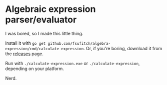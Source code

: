 # Algebraic expression parser/evaluator

I was bored, so I made this little thing.

Install it with `go get github.com/fsufitch/algebra-expression/cmd/calculate-expression`.
Or, if you're boring, download it from the [releases](https://github.com/fsufitch/algebra-expression/releases) page.

Run with `./calculate-expression.exe` or `./calculate-expression`, depending on your platform.

Nerd.
